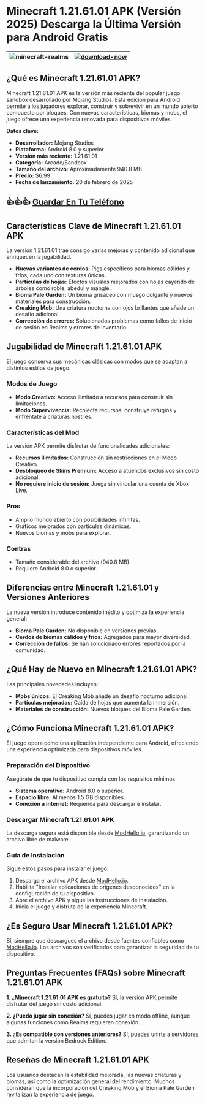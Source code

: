 # Minecraft 1.21.61.01 APK (Versión 2025) Descarga la Última Versión para Android Gratis

| ![minecraft-realms](https://github.com/user-attachments/assets/e260cf46-45a4-4aa4-b360-56cad0833ab1)| [![download-now](https://github.com/user-attachments/assets/22657e67-9d2d-46af-a41a-5d365d2ddc1f)](https://modhello.io/minecraft.html)  |
|:-------------------------------------------------:|-----------------------|

## ¿Qué es Minecraft 1.21.61.01 APK?
Minecraft 1.21.61.01 APK es la versión más reciente del popular juego sandbox desarrollado por Mojang Studios. Esta edición para Android permite a los jugadores explorar, construir y sobrevivir en un mundo abierto compuesto por bloques. Con nuevas características, biomas y mobs, el juego ofrece una experiencia renovada para dispositivos móviles.

**Datos clave:**
- **Desarrollador:** Mojang Studios
- **Plataforma:** Android 8.0 y superior
- **Versión más reciente:** 1.21.61.01
- **Categoría:** Arcade/Sandbox
- **Tamaño del archivo:** Aproximadamente 940.8 MB
- **Precio:** $6.99
- **Fecha de lanzamiento:** 20 de febrero de 2025

## 👍👍👍 [Guardar En Tu Teléfono](https://modhello.io/minecraft.html)

## Características Clave de Minecraft 1.21.61.01 APK
La versión 1.21.61.01 trae consigo varias mejoras y contenido adicional que enriquecen la jugabilidad.

- **Nuevas variantes de cerdos:** Pigs específicos para biomas cálidos y fríos, cada uno con texturas únicas.
- **Partículas de hojas:** Efectos visuales mejorados con hojas cayendo de árboles como roble, abedul y mangle.
- **Bioma Pale Garden:** Un bioma grisáceo con musgo colgante y nuevos materiales para construcción.
- **Creaking Mob:** Una criatura nocturna con ojos brillantes que añade un desafío adicional.
- **Corrección de errores:** Solucionados problemas como fallos de inicio de sesión en Realms y errores de inventario.

## Jugabilidad de Minecraft 1.21.61.01 APK
El juego conserva sus mecánicas clásicas con modos que se adaptan a distintos estilos de juego.

### Modos de Juego
- **Modo Creativo:** Acceso ilimitado a recursos para construir sin limitaciones.
- **Modo Supervivencia:** Recolecta recursos, construye refugios y enfréntate a criaturas hostiles.

### Características del Mod
La versión APK permite disfrutar de funcionalidades adicionales:

- **Recursos ilimitados:** Construcción sin restricciones en el Modo Creativo.
- **Desbloqueo de Skins Premium:** Acceso a atuendos exclusivos sin costo adicional.
- **No requiere inicio de sesión:** Juega sin vincular una cuenta de Xbox Live.

### Pros
- Amplio mundo abierto con posibilidades infinitas.
- Gráficos mejorados con partículas dinámicas.
- Nuevos biomas y mobs para explorar.

### Contras
- Tamaño considerable del archivo (940.8 MB).
- Requiere Android 8.0 o superior.

## Diferencias entre Minecraft 1.21.61.01 y Versiones Anteriores
La nueva versión introduce contenido inédito y optimiza la experiencia general:

- **Bioma Pale Garden:** No disponible en versiones previas.
- **Cerdos de biomas cálidos y fríos:** Agregados para mayor diversidad.
- **Corrección de fallos:** Se han solucionado errores reportados por la comunidad.

## ¿Qué Hay de Nuevo en Minecraft 1.21.61.01 APK?
Las principales novedades incluyen:

- **Mobs únicos:** El Creaking Mob añade un desafío nocturno adicional.
- **Partículas mejoradas:** Caída de hojas que aumenta la inmersión.
- **Materiales de construcción:** Nuevos bloques del Bioma Pale Garden.

## ¿Cómo Funciona Minecraft 1.21.61.01 APK?
El juego opera como una aplicación independiente para Android, ofreciendo una experiencia optimizada para dispositivos móviles.

### Preparación del Dispositivo
Asegúrate de que tu dispositivo cumpla con los requisitos mínimos:

- **Sistema operativo:** Android 8.0 o superior.
- **Espacio libre:** Al menos 1.5 GB disponibles.
- **Conexión a internet:** Requerida para descargar e instalar.

### Descargar Minecraft 1.21.61.01 APK
La descarga segura está disponible desde [ModHello.io](https://modhello.io), garantizando un archivo libre de malware.

### Guía de Instalación
Sigue estos pasos para instalar el juego:

1. Descarga el archivo APK desde [ModHello.io](https://modhello.io).
2. Habilita "Instalar aplicaciones de orígenes desconocidos" en la configuración de tu dispositivo.
3. Abre el archivo APK y sigue las instrucciones de instalación.
4. Inicia el juego y disfruta de la experiencia Minecraft.

## ¿Es Seguro Usar Minecraft 1.21.61.01 APK?
Sí, siempre que descargues el archivo desde fuentes confiables como [ModHello.io](https://modhello.io). Los archivos son verificados para garantizar la seguridad de tu dispositivo.

## Preguntas Frecuentes (FAQs) sobre Minecraft 1.21.61.01 APK
**1. ¿Minecraft 1.21.61.01 APK es gratuito?**
Sí, la versión APK permite disfrutar del juego sin costo adicional.

**2. ¿Puedo jugar sin conexión?**
Sí, puedes jugar en modo offline, aunque algunas funciones como Realms requieren conexión.

**3. ¿Es compatible con versiones anteriores?**
Sí, puedes unirte a servidores que admitan la versión Bedrock Edition.

## Reseñas de Minecraft 1.21.61.01 APK
Los usuarios destacan la estabilidad mejorada, las nuevas criaturas y biomas, así como la optimización general del rendimiento. Muchos consideran que la incorporación del Creaking Mob y el Bioma Pale Garden revitalizan la experiencia de juego.


